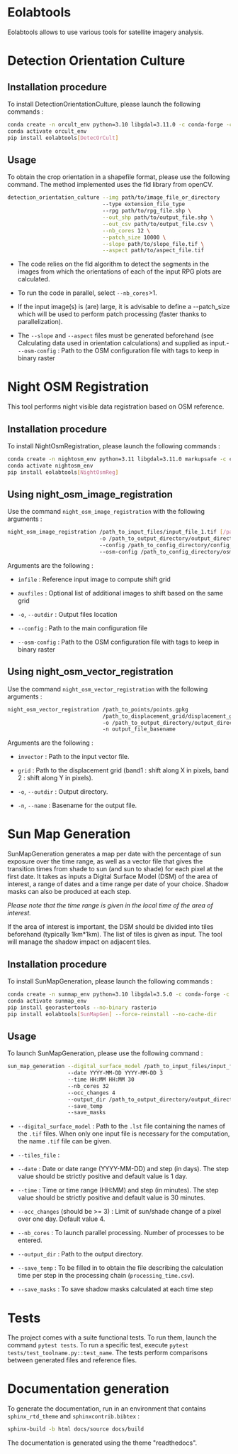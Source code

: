 # Eolabtools


Eolabtools allows to use various tools for satellite imagery analysis.

# Detection Orientation Culture

## Installation procedure

To install DetectionOrientationCulture, please launch the following commands :

```bash
conda create -n orcult_env python=3.10 libgdal=3.11.0 -c conda-forge -c defaults -y
conda activate orcult_env
pip install eolabtools[DetecOrCult]
```

## Usage

To obtain the crop orientation in a shapefile format, please use the following command. The method implemented uses the fld library from openCV.

```bash
detection_orientation_culture --img path/to/image_file_or_directory
                              --type extension_file_type
                              --rpg path/to/rpg_file.shp \
                              --out_shp path/to/output_file.shp \
                              --out_csv path/to/output_file.csv \
                              --nb_cores 12 \
                              --patch_size 10000 \
                              --slope path/to/slope_file.tif \
                              --aspect path/to/aspect_file.tif
```

- The code relies on the fld algorithm to detect the segments in the images from which the orientations of each of the input RPG
plots are calculated.

- To run the code in parallel, select `--nb_cores`>1.

- If the input image(s) is (are) large, it is advisable to define a --patch_size which will be used to perform patch processing
(faster thanks to parallelization).

- The `--slope` and `--aspect` files must be generated beforehand (see Calculating data used in orientation calculations) and
supplied as input.- ``--osm-config`` : Path to the OSM configuration file with tags to keep in binary raster


# Night OSM Registration

This tool performs night visible data registration based on OSM reference.

## Installation procedure

To install NightOsmRegistration, please launch the following commands :

```bash
conda create -n nightosm_env python=3.11 libgdal=3.11.0 markupsafe -c conda-forge
conda activate nightosm_env
pip install eolabtools[NightOsmReg]
```

## Using night_osm_image_registration

Use the command ``night_osm_image_registration`` with the following arguments :

```bash
night_osm_image_registration /path_to_input_files/input_file_1.tif [/path_to_input_files/input_file_2.tif] [...]
                             -o /path_to_output_directory/output_directory/
                             --config /path_to_config_directory/config_file_name
                             --osm-config /path_to_config_directory/osm_config_file_name
```

Arguments are the following :

- ``infile`` : Reference input image to compute shift grid

- ``auxfiles`` : Optional list of additional images to shift based on the same grid

- ``-o``, ``--outdir`` : Output files location

- ``--config`` : Path to the main configuration file

- ``--osm-config`` : Path to the OSM configuration file with tags to keep in binary raster

## Using night_osm_vector_registration

Use the command ``night_osm_vector_registration`` with the following arguments :

```bash
night_osm_vector_registration /path_to_points/points.gpkg
                              /path_to_displacement_grid/displacement_grid.tif
                              -o /path_to_output_directory/output_directory/
                              -n output_file_basename
```


Arguments are the following :

- ``invector`` : Path to the input vector file.

- ``grid`` : Path to the displacement grid (band1 : shift along X in pixels, band 2 : shift along Y in pixels).

- ``-o``, ``--outdir`` : Output directory.

- ``-n``, ``--name`` : Basename for the output file.

# Sun Map Generation

SunMapGeneration generates a map per date with the percentage of sun exposure over the time range, as well as a vector file that
gives the transition times from shade to sun (and sun to shade) for each pixel at the first date.
It takes as inputs a Digital Surface Model (DSM) of the area of interest, a range of dates and a time range per date of your choice.
Shadow masks can also be produced at each step.

*Please note that the time range is given in the local time of the area of interest.*

If the area of interest is important, the DSM should be divided into tiles beforehand (typically 1km*1km). The list of tiles is
given as input. The tool will manage the shadow impact on adjacent tiles.

## Installation procedure


To install SunMapGeneration, please launch the following commands :

```bash
conda create -n sunmap_env python=3.10 libgdal=3.5.0 -c conda-forge -c defaults -y
conda activate sunmap_env
pip install georastertools --no-binary rasterio
pip install eolabtools[SunMapGen] --force-reinstall --no-cache-dir
```

## Usage

To launch SunMapGeneration, please use the following command :

```bash
sun_map_generation --digital_surface_model /path_to_input_files/input_files.lst (or .tif)
                   --date YYYY-MM-DD YYYY-MM-DD 3
                   --time HH:MM HH:MM 30
                   --nb_cores 32
                   --occ_changes 4
                   --output_dir /path_to_output_directory/output_directory/
                   --save_temp
                   --save_masks
```

- ``--digital_surface_model`` : Path to the `.lst` file containing the names of the `.tif` files. When only one input file is necessary for the computation, the name `.tif` file can be given.

- ``--tiles_file`` :

- ``--date`` : Date or date range (YYYY-MM-DD) and step (in days). The step value should be strictly positive and default value is 1 day.

- ``--time`` : Time or time range (HH:MM) and step (in minutes). The step value should be strictly positive and default value is 30 minutes.

- ``--occ_changes`` (should be >= 3) : Limit of sun/shade change of a pixel over one day. Default value 4.

- ``--nb_cores`` : To launch parallel processing. Number of processes to be entered.

- ``--output_dir`` : Path to the output directory.

- ``--save_temp`` : To be filled in to obtain the file describing the calculation time per step in the processing chain (`processing_time.csv`).

- ``--save_masks`` : To save shadow masks calculated at each time step


# Tests

The project comes with a suite functional tests. To run them, 
launch the command ``pytest tests``. To run a specific test, execute ``pytest tests/test_toolname.py::test_name``.
The tests perform comparisons between generated files and reference files. 


# Documentation generation

To generate the documentation, run in an environment that contains `sphinx_rtd_theme` and `sphinxcontrib.bibtex` : 

```bash
sphinx-build -b html docs/source docs/build
```

The documentation is generated using the theme "readthedocs".

